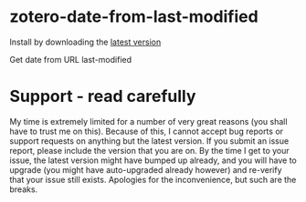 zotero-date-from-last-modified
=================

Install by downloading the [latest version](https://github.com/retorquere/zotero-date-from-last-modified/releases/latest)

Get date from URL last-modified

# Support - read carefully

My time is extremely limited for a number of very great reasons (you shall have to trust me on this). Because of this, I
cannot accept bug reports
or support requests on anything but the latest version. If you submit an issue report,
please include the version that you are on. By the time I get to your issue, the latest version might have bumped up
already, and you
will have to upgrade (you might have auto-upgraded already however) and re-verify that your issue still exists.
Apologies for the inconvenience, but such
are the breaks.

